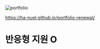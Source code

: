 ![portfolio](https://github.com/Ha-nuel/Ha-nuel/assets/108377351/562e59aa-e0ce-49c1-bddc-072305fafc32)

https://ha-nuel.github.io/portfolio-renewal/

# 반응형 지원 O
